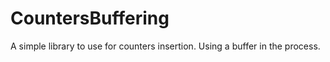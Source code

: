 # CountersBuffering
A simple library to use for counters insertion. Using a buffer in the process. 
